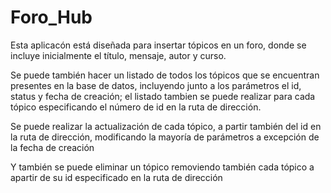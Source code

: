 # Foro_Hub

Esta aplicacón está diseñada para insertar tópicos en un foro, donde se incluye inicialmente el título, mensaje, autor y curso. 

Se puede también hacer un listado de todos los tópicos que se encuentran presentes en la base de datos, incluyendo junto a los parámetros el id, status y fecha de creación; el listado tambien se puede realizar para cada tópico especificando el número de id en la ruta de dirección.

Se puede realizar la actualización de cada tópico, a partir también del id en la ruta de dirección, modificando la mayoría de parámetros a excepción de la fecha de creación

Y también se puede eliminar un tópico removiendo también cada tópico a apartir de su id especificado en la ruta de dirección
